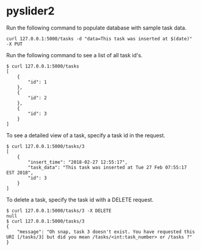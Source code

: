 # pyslider2

Run the following command to populate database with sample task data.

`curl 127.0.0.1:5000/tasks -d "data=This task was inserted at $(date)" -X PUT`

Run the following command to see a list of all task id's.

```
$ curl 127.0.0.1:5000/tasks
[
    {
        "id": 1
    },
    {
        "id": 2
    },
    {
        "id": 3
    }
]
```

To see a detailed view of a task, specify a task id in the request.

```
$ curl 127.0.0.1:5000/tasks/3
[
    {
        "insert_time": "2018-02-27 12:55:17",
        "task_data": "This task was inserted at Tue 27 Feb 07:55:17 EST 2018",
        "id": 3
    }
]
```

To delete a task, specify the task id with a DELETE request.

```
$ curl 127.0.0.1:5000/tasks/3 -X DELETE
null
$ curl 127.0.0.1:5000/tasks/3
{
    "message": "Oh snap, task 3 doesn't exist. You have requested this URI [/tasks/3] but did you mean /tasks/<int:task_number> or /tasks ?"
}
```
